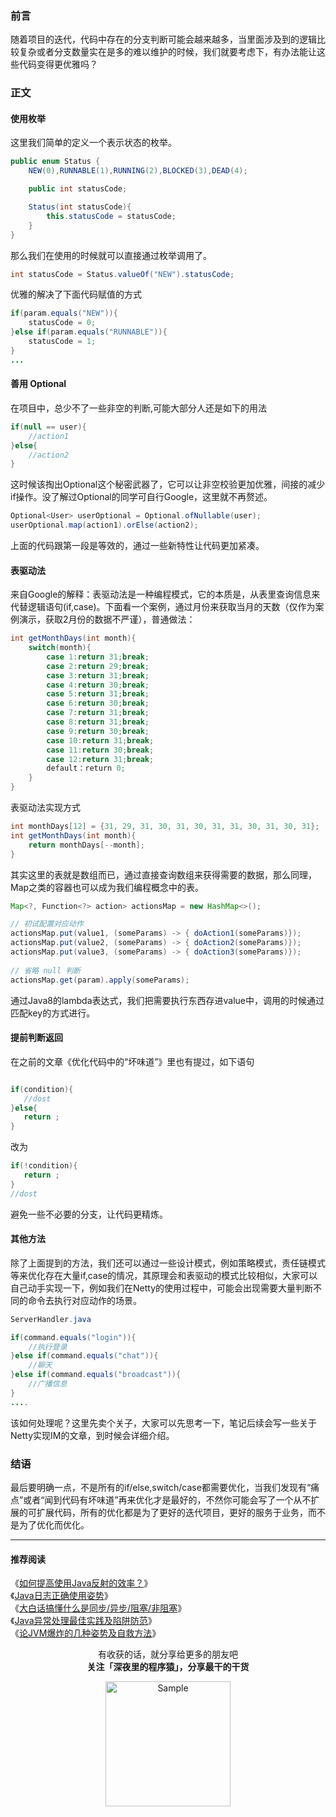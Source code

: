 ### 前言

随着项目的迭代，代码中存在的分支判断可能会越来越多，当里面涉及到的逻辑比较复杂或者分支数量实在是多的难以维护的时候，我们就要考虑下，有办法能让这些代码变得更优雅吗？

### 正文


#### 使用枚举

这里我们简单的定义一个表示状态的枚举。

```java
public enum Status {
    NEW(0),RUNNABLE(1),RUNNING(2),BLOCKED(3),DEAD(4);

    public int statusCode;

    Status(int statusCode){
        this.statusCode = statusCode;
    }
}
```

那么我们在使用的时候就可以直接通过枚举调用了。

```java
int statusCode = Status.valueOf("NEW").statusCode;
```

优雅的解决了下面代码赋值的方式

```java
if(param.equals("NEW")){
    statusCode = 0;
}else if(param.equals("RUNNABLE")){
    statusCode = 1;
}
...
```

#### 善用 Optional

在项目中，总少不了一些非空的判断,可能大部分人还是如下的用法

```java
if(null == user){
    //action1
}else{
    //action2
}
```

这时候该掏出Optional这个秘密武器了，它可以让非空校验更加优雅，间接的减少if操作。没了解过Optional的同学可自行Google，这里就不再赘述。

```java
Optional<User> userOptional = Optional.ofNullable(user);
userOptional.map(action1).orElse(action2);
```
上面的代码跟第一段是等效的，通过一些新特性让代码更加紧凑。

#### 表驱动法

来自Google的解释：表驱动法是一种编程模式，它的本质是，从表里查询信息来代替逻辑语句(if,case)。下面看一个案例，通过月份来获取当月的天数（仅作为案例演示，获取2月份的数据不严谨），普通做法：

```java
int getMonthDays(int month){
	switch(month){
		case 1:return 31;break;
		case 2:return 29;break;
		case 3:return 31;break;
		case 4:return 30;break;
		case 5:return 31;break;
		case 6:return 30;break;
		case 7:return 31;break;
		case 8:return 31;break;
		case 9:return 30;break;
		case 10:return 31;break;
		case 11:return 30;break;
		case 12:return 31;break;
		default：return 0;
	}
}
```

表驱动法实现方式

```java
int monthDays[12] = {31, 29, 31, 30, 31, 30, 31, 31, 30, 31, 30, 31};
int getMonthDays(int month){
	return monthDays[--month];
}
```
其实这里的表就是数组而已，通过直接查询数组来获得需要的数据，那么同理，Map之类的容器也可以成为我们编程概念中的表。

```java
Map<?, Function<?> action> actionsMap = new HashMap<>();

// 初试配置对应动作
actionsMap.put(value1, (someParams) -> { doAction1(someParams)});
actionsMap.put(value2, (someParams) -> { doAction2(someParams)});
actionsMap.put(value3, (someParams) -> { doAction3(someParams)});
 
// 省略 null 判断
actionsMap.get(param).apply(someParams);
```

通过Java8的lambda表达式，我们把需要执行东西存进value中，调用的时候通过匹配key的方式进行。

#### 提前判断返回

在之前的文章《优化代码中的“坏味道”》里也有提过，如下语句

```java

if(condition){
   //dost
}else{
   return ;
}
```

改为

```java
if(!condition){
   return ;
}
//dost
```
避免一些不必要的分支，让代码更精炼。

#### 其他方法 

除了上面提到的方法，我们还可以通过一些设计模式，例如策略模式，责任链模式等来优化存在大量if,case的情况，其原理会和表驱动的模式比较相似，大家可以自己动手实现一下，例如我们在Netty的使用过程中，可能会出现需要大量判断不同的命令去执行对应动作的场景。

```java  
ServerHandler.java

if(command.equals("login")){
    //执行登录
}else if(command.equals("chat")){
    //聊天
}else if(command.equals("broadcast")){
    //广播信息
}
....
```
该如何处理呢？这里先卖个关子，大家可以先思考一下，笔记后续会写一些关于Netty实现IM的文章，到时候会详细介绍。




### 结语

最后要明确一点，不是所有的if/else,switch/case都需要优化，当我们发现有“痛点”或者“闻到代码有坏味道”再来优化才是最好的，不然你可能会写了一个从不扩展的可扩展代码，所有的优化都是为了更好的迭代项目，更好的服务于业务，而不是为了优化而优化。

---


#### 推荐阅读

《[如何提高使用Java反射的效率？](https://mp.weixin.qq.com/s/-HXqicBROZU8XDF5YSCHMw)》  
《[Java日志正确使用姿势](https://mp.weixin.qq.com/s/aQx2ROajH2SqgHL77yxW3Q)》   
《[大白话搞懂什么是同步/异步/阻塞/非阻塞](https://mp.weixin.qq.com/s/TW82I31CVRbKOwJGnTTP8A)》  
《[Java异常处理最佳实践及陷阱防范](https://mp.weixin.qq.com/s/zeGqY0ZcrU_oOHpVW9V3zQ)》    
《[论JVM爆炸的几种姿势及自救方法](https://mp.weixin.qq.com/s/2oLX-i5zbTNayjJzAOSN8A)》    


<p align="center">
有收获的话，就分享给更多的朋友吧<br/>
<b>关注「深夜里的程序猿」，分享最干的干货</b>
</p>
<p align="center">
<img src="/resource/qrcode.png" alt="Sample"  width="200" height="200">